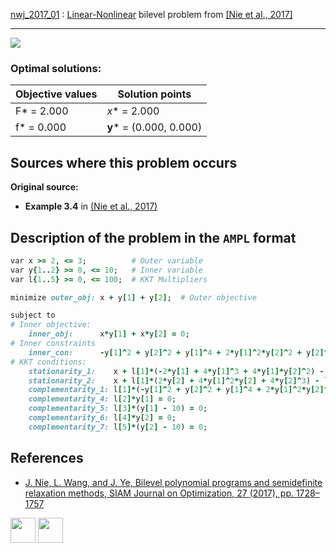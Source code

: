 [nwj_2017_01](/BASBLib/LP-NLP/nwj_2017_01) : [Linear-Nonlinear](/BASBLib/LP-NLP-problems) bilevel problem from [\[Nie et al., 2017\]][Nie et al., 2017]

---

![](/BASBLib/images/nwj_2017_01_eq.jpg)

### Optimal solutions:

Objective values   | Solution points         |
------------------ | ----------------------- |
F* = 2.000         | _x_* = 2.000            |
f* = 0.000         | __y__* = (0.000, 0.000) |

## Sources where this problem occurs

__Original source:__

 - __Example 3.4__ in [(Nie et al., 2017)][Nie et al., 2017]

## Description of the problem in the `AMPL` format

```ruby
var x >= 2, <= 3;          # Outer variable
var y{1..2} >= 0, <= 10;   # Inner variable
var l{1..5} >= 0, <= 100;  # KKT Multipliers

minimize outer_obj: x + y[1] + y[2];  # Outer objective

subject to
# Inner objective:
    inner_obj:      x*y[1] + x*y[2] = 0;
# Inner constraints
    inner_con:      -y[1]^2 + y[2]^2 + y[1]^4 + 2*y[1]^2*y[2]^2 + y[2]^4 <= 0;
# KKT conditions:
    stationarity_1:    x + l[1]*(-2*y[1] + 4*y[1]^3 + 4*y[1]*y[2]^2) - l[2] + l[3] = 0;
    stationarity_2:    x + l[1]*(2*y[2] + 4*y[1]^2*y[2] + 4*y[2]^3) - l[4] + l[5] = 0;
    complementarity_1: l[1]*(-y[1]^2 + y[2]^2 + y[1]^4 + 2*y[1]^2*y[2]^2 + y[2]^4) = 0;
    complementarity_4: l[2]*y[1] = 0;
    complementarity_5: l[3]*(y[1] - 10) = 0;
    complementarity_6: l[4]*y[2] = 0;
    complementarity_7: l[5]*(y[2] - 10) = 0;
```

##  References

 - [J. Nie, L. Wang, and J. Ye, Bilevel polynomial programs and semidefinite relaxation methods, SIAM Journal on Optimization, 27 (2017), pp. 1728–1757](https://doi.org/10.1137/15M1052172)

[<img src="http://www.interupgrade.com/images/pfeil-backbutton.png" width="40" height="40">](/BASBLib/LP-NLP-problems "Back to summary of LP-NLP bilevel problems")
[<img src="https://cdn1.iconfinder.com/data/icons/MetroStation-PNG/128/MB__home.png" width="40" height="40">](/BASBLib/index "Back to homepage")

[Nie et al., 2017]: https://doi.org/10.1137/15M1052172
